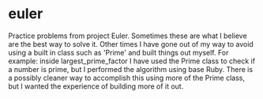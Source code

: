 # euler

Practice problems from project Euler. Sometimes these are what I believe are the best way to solve it. Other times I have gone out of my way to avoid using a built in class such as 'Prime' and built things out myself. For example: inside largest_prime_factor I have used the Prime class to check if a number is prime, but I performed the algorithm using base Ruby. There is a possibly cleaner way to accomplish this using more of the Prime class, but I wanted the experience of building more of it out.

